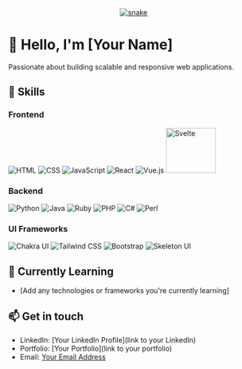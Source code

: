 <div align="center">
  <a href="https://github.com/Inferno-Dev-69">
  <img  src="https://github.com/Inferno-Dev-69/Inferno-Dev-69/blob/main/grid-snake.svg"
       alt="snake" /></a>
</div>

# 👋 Hello, I'm [Your Name]

Passionate about building scalable and responsive web applications.

## 🚀 Skills

### Frontend

![HTML](https://img.icons8.com/color/96/000000/html-5--v1.png) ![CSS](https://img.icons8.com/color/96/000000/css3.png) ![JavaScript](https://img.icons8.com/color/96/000000/javascript.png) ![React](https://img.icons8.com/color/96/000000/react-native.png) ![Vue.js](https://img.icons8.com/color/96/000000/vue-js.png) <img src="https://github.com/Inferno-Dev-69/Inferno-Dev-69/blob/main/svelte%20(2).png" alt="Svelte" width="100" height="90"> 

### Backend

![Python](https://img.icons8.com/color/96/000000/python.png) ![Java](https://img.icons8.com/color/96/000000/java-coffee-cup-logo.png) ![Ruby](https://img.icons8.com/color/96/000000/ruby-programming-language.png) ![PHP](https://img.icons8.com/color/96/000000/php.png) ![C#](https://img.icons8.com/color/96/000000/c-sharp-logo.png) ![Perl](https://img.icons8.com/color/96/000000/perl.png)

### UI Frameworks

![Chakra UI](https://img.icons8.com/doodle/96/000000/chakra.png) ![Tailwind CSS](https://img.icons8.com/color/96/000000/tailwindcss.png) ![Bootstrap](https://img.icons8.com/color/96/000000/bootstrap.png) ![Skeleton UI](https://img.icons8.com/doodle/96/000000/skeleton.png) 

## 🌱 Currently Learning

- [Add any technologies or frameworks you're currently learning]

## 📫 Get in touch

- LinkedIn: [Your LinkedIn Profile](link to your LinkedIn)
- Portfolio: [Your Portfolio](link to your portfolio)
- Email: [Your Email Address](mailto:your.email@example.com)
